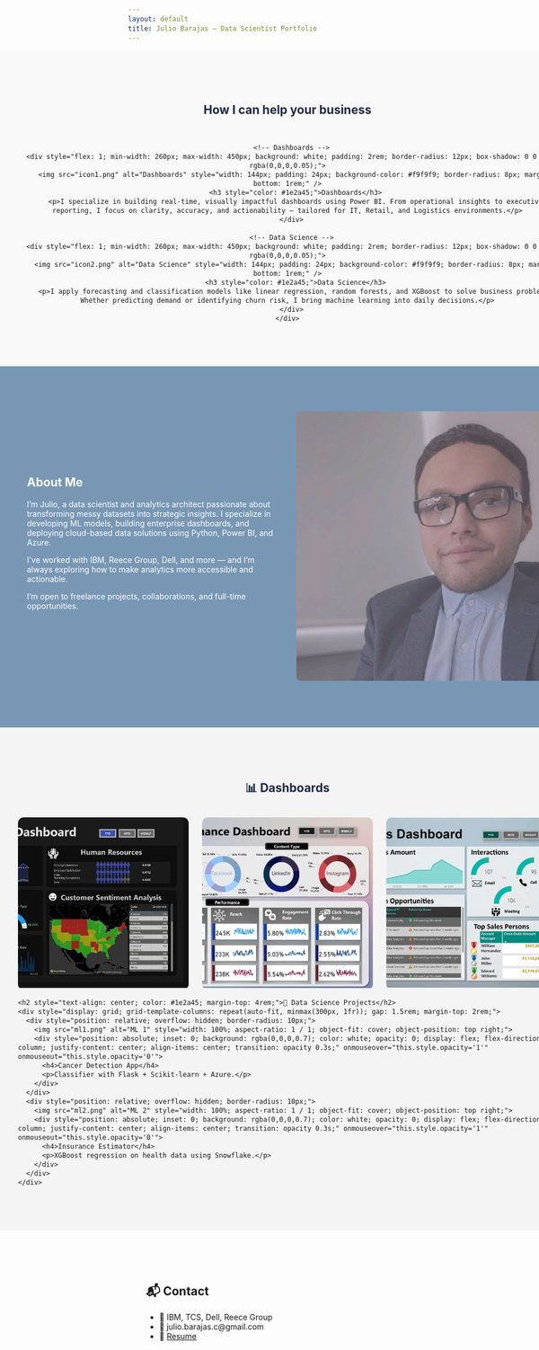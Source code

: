 ```yaml
---
layout: default
title: Julio Barajas – Data Scientist Portfolio
---
```


<!-- 💡 Core Skills Section – Intro -->
<section style="width: 100vw; margin-left: calc(-50vw + 50%); background-color: #f9f9f9; padding: 4rem 2rem;">
  <div style="max-width: 1200px; margin: auto; text-align: center;">
    <h2 style="color: #1e2a45; margin-bottom: 2rem;">How I can help your business</h2>
    <div style="display: flex; flex-wrap: wrap; justify-content: center; gap: 2rem;">
      
      <!-- Dashboards -->
      <div style="flex: 1; min-width: 260px; max-width: 450px; background: white; padding: 2rem; border-radius: 12px; box-shadow: 0 0 10px rgba(0,0,0,0.05);">
        <img src="icon1.png" alt="Dashboards" style="width: 144px; padding: 24px; background-color: #f9f9f9; border-radius: 8px; margin-bottom: 1rem;" />
        <h3 style="color: #1e2a45;">Dashboards</h3>
        <p>I specialize in building real-time, visually impactful dashboards using Power BI. From operational insights to executive reporting, I focus on clarity, accuracy, and actionability — tailored for IT, Retail, and Logistics environments.</p>
      </div>

      <!-- Data Science -->
      <div style="flex: 1; min-width: 260px; max-width: 450px; background: white; padding: 2rem; border-radius: 12px; box-shadow: 0 0 10px rgba(0,0,0,0.05);">
        <img src="icon2.png" alt="Data Science" style="width: 144px; padding: 24px; background-color: #f9f9f9; border-radius: 8px; margin-bottom: 1rem;" />
        <h3 style="color: #1e2a45;">Data Science</h3>
        <p>I apply forecasting and classification models like linear regression, random forests, and XGBoost to solve business problems. Whether predicting demand or identifying churn risk, I bring machine learning into daily decisions.</p>
      </div>
    </div>
  </div>
</section>

<!-- 🧑‍💼 About Me -->
<section style="width: 100vw; margin-left: calc(-50vw + 50%); background-color: #7897b4; color: white; padding: 4rem 2rem;">
  <div style="max-width: 1200px; margin: auto; display: flex; flex-wrap: wrap; align-items: center; justify-content: space-between;">
    <div style="flex: 1; min-width: 300px; padding: 1rem;">
      <h1 style="margin-top: 0; color: white;">About Me</h1>
      <p>I’m Julio, a data scientist and analytics architect passionate about transforming messy datasets into strategic insights. I specialize in developing ML models, building enterprise dashboards, and deploying cloud-based data solutions using Python, Power BI, and Azure.</p>
      <p>I've worked with IBM, Reece Group, Dell, and more — and I’m always exploring how to make analytics more accessible and actionable.</p>
      <p>I’m open to freelance projects, collaborations, and full-time opportunities.</p>
    </div>
    <div style="flex: 1; min-width: 300px; max-width: 480px; padding: 1rem;">
      <img src="Julio.jpg" alt="Julio Barajas" style="border: none; width: 120%; max-width: 480px; border-radius: 8px;" />
    </div>
  </div>
</section>

<!-- 📊 Projects Grid -->
<section style="width: 100vw; margin-left: calc(-50vw + 50%); background: #f4f4f4; padding: 4rem 2rem;">
  <div style="max-width: 1200px; margin: auto;">
    <h2 style="text-align: center; color: #1e2a45;">📊 Dashboards</h2>
    <div style="display: grid; grid-template-columns: repeat(auto-fit, minmax(300px, 1fr)); gap: 1.5rem; margin-top: 2rem;">
      <!-- Tile -->
      <div style="position: relative; overflow: hidden; border-radius: 10px;">
        <img src="dashboard1.png" alt="Dashboard 1" style="width: 100%; aspect-ratio: 1 / 1; object-fit: cover; object-position: top right;">
        <div style="position: absolute; inset: 0; background: rgba(0,0,0,0.7); color: white; opacity: 0; display: flex; flex-direction: column; justify-content: center; align-items: center; transition: opacity 0.3s;" onmouseover="this.style.opacity='1'" onmouseout="this.style.opacity='0'">
          <h4>eCommerce Analytics</h4>
          <p>Track sales, revenue, and conversion for retail.</p>
        </div>
      </div>
      <div style="position: relative; overflow: hidden; border-radius: 10px;">
        <img src="dashboard2.png" alt="Dashboard 2" style="width: 100%; aspect-ratio: 1 / 1; object-fit: cover; object-position: top right;">
        <div style="position: absolute; inset: 0; background: rgba(0,0,0,0.7); color: white; opacity: 0; display: flex; flex-direction: column; justify-content: center; align-items: center; transition: opacity 0.3s;" onmouseover="this.style.opacity='1'" onmouseout="this.style.opacity='0'">
          <h4>Finance Scorecard</h4>
          <p>Monitor margins, OPEX, profitability by unit.</p>
        </div>
      </div>
      <div style="position: relative; overflow: hidden; border-radius: 10px;">
        <img src="dashboard3.png" alt="Dashboard 3" style="width: 100%; aspect-ratio: 1 / 1; object-fit: cover; object-position: top right;">
        <div style="position: absolute; inset: 0; background: rgba(0,0,0,0.7); color: white; opacity: 0; display: flex; flex-direction: column; justify-content: center; align-items: center; transition: opacity 0.3s;" onmouseover="this.style.opacity='1'" onmouseout="this.style.opacity='0'">
          <h4>CRM Performance</h4>
          <p>Full-funnel reporting for sales & marketing.</p>
        </div>
      </div>
    </div>

    <h2 style="text-align: center; color: #1e2a45; margin-top: 4rem;">🧠 Data Science Projects</h2>
    <div style="display: grid; grid-template-columns: repeat(auto-fit, minmax(300px, 1fr)); gap: 1.5rem; margin-top: 2rem;">
      <div style="position: relative; overflow: hidden; border-radius: 10px;">
        <img src="ml1.png" alt="ML 1" style="width: 100%; aspect-ratio: 1 / 1; object-fit: cover; object-position: top right;">
        <div style="position: absolute; inset: 0; background: rgba(0,0,0,0.7); color: white; opacity: 0; display: flex; flex-direction: column; justify-content: center; align-items: center; transition: opacity 0.3s;" onmouseover="this.style.opacity='1'" onmouseout="this.style.opacity='0'">
          <h4>Cancer Detection App</h4>
          <p>Classifier with Flask + Scikit-learn + Azure.</p>
        </div>
      </div>
      <div style="position: relative; overflow: hidden; border-radius: 10px;">
        <img src="ml2.png" alt="ML 2" style="width: 100%; aspect-ratio: 1 / 1; object-fit: cover; object-position: top right;">
        <div style="position: absolute; inset: 0; background: rgba(0,0,0,0.7); color: white; opacity: 0; display: flex; flex-direction: column; justify-content: center; align-items: center; transition: opacity 0.3s;" onmouseover="this.style.opacity='1'" onmouseout="this.style.opacity='0'">
          <h4>Insurance Estimator</h4>
          <p>XGBoost regression on health data using Snowflake.</p>
        </div>
      </div>
    </div>
  </div>
</section>

<!-- 📬 Contact -->
<section style="padding: 4rem 2rem;">
  <h2>📬 Contact</h2>
  <ul>
    <li>💼 IBM, TCS, Dell, Reece Group</li>
    <li>📧 julio.barajas.c@gmail.com</li>
    <li>📄 <a href="resume.pdf">Resume</a></li>
  </ul>
</section>
